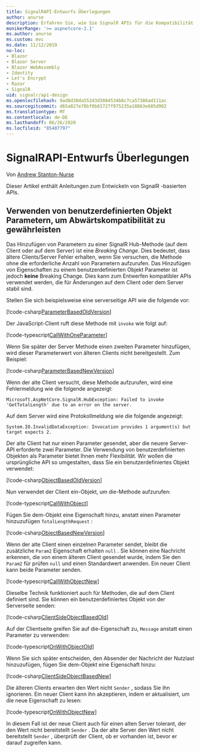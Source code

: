 ```yaml
---
title: SignalRAPI-Entwurfs Überlegungen
author: anurse
description: Erfahren Sie, wie Sie SignalR APIs für die Kompatibilität zwischen verschiedenen Versionen Ihrer APP entwerfen.
monikerRange: '>= aspnetcore-2.1'
ms.author: anurse
ms.custom: mvc
ms.date: 11/12/2019
no-loc:
- Blazor
- Blazor Server
- Blazor WebAssembly
- Identity
- Let's Encrypt
- Razor
- SignalR
uid: signalr/api-design
ms.openlocfilehash: 9ad8d30da552d3d3084534b8c7ca57386ad111ac
ms.sourcegitcommit: d65a027e78bf0b83727f975235a18863e685d902
ms.translationtype: MT
ms.contentlocale: de-DE
ms.lasthandoff: 06/26/2020
ms.locfileid: "85407797"
---
```

# <a name="signalr-api-design-considerations"></a>SignalRAPI-Entwurfs Überlegungen

Von [Andrew Stanton-Nurse](https://twitter.com/anurse)

Dieser Artikel enthält Anleitungen zum Entwickeln von SignalR -basierten APIs.

## <a name="use-custom-object-parameters-to-ensure-backwards-compatibility"></a>Verwenden von benutzerdefinierten Objekt Parametern, um Abwärtskompatibilität zu gewährleisten

Das Hinzufügen von Parametern zu einer SignalR Hub-Methode (auf dem Client oder auf dem Server) ist eine *Breaking Change*. Dies bedeutet, dass ältere Clients/Server Fehler erhalten, wenn Sie versuchen, die Methode ohne die erforderliche Anzahl von Parametern aufzurufen. Das Hinzufügen von Eigenschaften zu einem benutzerdefinierten Objekt Parameter ist jedoch **keine** Breaking Change. Dies kann zum Entwerfen kompatibler APIs verwendet werden, die für Änderungen auf dem Client oder dem Server stabil sind.

Stellen Sie sich beispielsweise eine serverseitige API wie die folgende vor:

[!code-csharp[ParameterBasedOldVersion](api-design/sample/Samples.cs?name=ParameterBasedOldVersion)]

Der JavaScript-Client ruft diese Methode mit `invoke` wie folgt auf:

[!code-typescript[CallWithOneParameter](api-design/sample/Samples.ts?name=CallWithOneParameter)]

Wenn Sie später der Server Methode einen zweiten Parameter hinzufügen, wird dieser Parameterwert von älteren Clients nicht bereitgestellt. Zum Beispiel:

[!code-csharp[ParameterBasedNewVersion](api-design/sample/Samples.cs?name=ParameterBasedNewVersion)]

Wenn der alte Client versucht, diese Methode aufzurufen, wird eine Fehlermeldung wie die folgende angezeigt:

```
Microsoft.AspNetCore.SignalR.HubException: Failed to invoke 'GetTotalLength' due to an error on the server.
```

Auf dem Server wird eine Protokollmeldung wie die folgende angezeigt:

```
System.IO.InvalidDataException: Invocation provides 1 argument(s) but target expects 2.
```

Der alte Client hat nur einen Parameter gesendet, aber die neuere Server-API erforderte zwei Parameter. Die Verwendung von benutzerdefinierten Objekten als Parameter bietet Ihnen mehr Flexibilität. Wir wollen die ursprüngliche API so umgestalten, dass Sie ein benutzerdefiniertes Objekt verwendet:

[!code-csharp[ObjectBasedOldVersion](api-design/sample/Samples.cs?name=ObjectBasedOldVersion)]

Nun verwendet der Client ein-Objekt, um die-Methode aufzurufen:

[!code-typescript[CallWithObject](api-design/sample/Samples.ts?name=CallWithObject)]

Fügen Sie dem-Objekt eine Eigenschaft hinzu, anstatt einen Parameter hinzuzufügen `TotalLengthRequest` :

[!code-csharp[ObjectBasedNewVersion](api-design/sample/Samples.cs?name=ObjectBasedNewVersion&highlight=4,9-13)]

Wenn der alte Client einen einzelnen Parameter sendet, bleibt die zusätzliche `Param2` Eigenschaft erhalten `null` . Sie können eine Nachricht erkennen, die von einem älteren Client gesendet wurde, indem Sie den `Param2` für prüfen `null` und einen Standardwert anwenden. Ein neuer Client kann beide Parameter senden.

[!code-typescript[CallWithObjectNew](api-design/sample/Samples.ts?name=CallWithObjectNew)]

Dieselbe Technik funktioniert auch für Methoden, die auf dem Client definiert sind. Sie können ein benutzerdefiniertes Objekt von der Serverseite senden:

[!code-csharp[ClientSideObjectBasedOld](api-design/sample/Samples.cs?name=ClientSideObjectBasedOld)]

Auf der Clientseite greifen Sie auf die-Eigenschaft zu, `Message` anstatt einen Parameter zu verwenden:

[!code-typescript[OnWithObjectOld](api-design/sample/Samples.ts?name=OnWithObjectOld)]

Wenn Sie sich später entscheiden, den Absender der Nachricht der Nutzlast hinzuzufügen, fügen Sie dem-Objekt eine Eigenschaft hinzu:

[!code-csharp[ClientSideObjectBasedNew](api-design/sample/Samples.cs?name=ClientSideObjectBasedNew&highlight=5)]

Die älteren Clients erwarten den Wert nicht `Sender` , sodass Sie ihn ignorieren. Ein neuer Client kann ihn akzeptieren, indem er aktualisiert, um die neue Eigenschaft zu lesen:

[!code-typescript[OnWithObjectNew](api-design/sample/Samples.ts?name=OnWithObjectNew&highlight=2-5)]

In diesem Fall ist der neue Client auch für einen alten Server tolerant, der den Wert nicht bereitstellt `Sender` . Da der alte Server den Wert nicht bereitstellt `Sender` , überprüft der Client, ob er vorhanden ist, bevor er darauf zugreifen kann.
